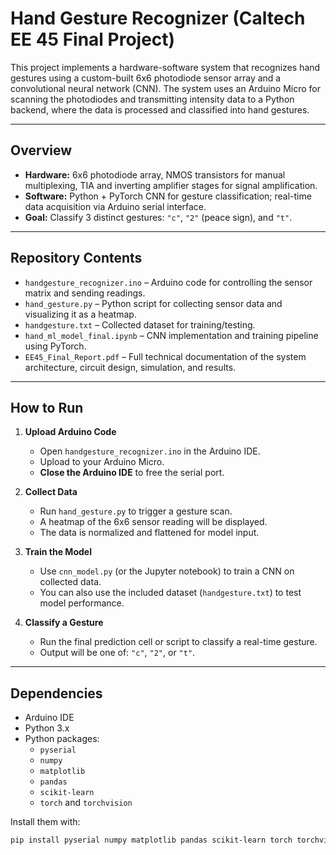 # Hand Gesture Recognizer (Caltech EE 45 Final Project)

This project implements a hardware-software system that recognizes hand gestures using a custom-built 6x6 photodiode sensor array and a convolutional neural network (CNN). The system uses an Arduino Micro for scanning the photodiodes and transmitting intensity data to a Python backend, where the data is processed and classified into hand gestures.

---

## Overview

- **Hardware:** 6x6 photodiode array, NMOS transistors for manual multiplexing, TIA and inverting amplifier stages for signal amplification.
- **Software:** Python + PyTorch CNN for gesture classification; real-time data acquisition via Arduino serial interface.
- **Goal:** Classify 3 distinct gestures: `"c"`, `"2"` (peace sign), and `"t"`.

---

## Repository Contents

- `handgesture_recognizer.ino` – Arduino code for controlling the sensor matrix and sending readings.
- `hand_gesture.py` – Python script for collecting sensor data and visualizing it as a heatmap.
- `handgesture.txt` – Collected dataset for training/testing.
- `hand_ml_model_final.ipynb` – CNN implementation and training pipeline using PyTorch.
- `EE45_Final_Report.pdf` – Full technical documentation of the system architecture, circuit design, simulation, and results.

---

## How to Run

1. **Upload Arduino Code**
   - Open `handgesture_recognizer.ino` in the Arduino IDE.
   - Upload to your Arduino Micro.
   - **Close the Arduino IDE** to free the serial port.

2. **Collect Data**
   - Run `hand_gesture.py` to trigger a gesture scan.
   - A heatmap of the 6x6 sensor reading will be displayed.
   - The data is normalized and flattened for model input.

3. **Train the Model**
   - Use `cnn_model.py` (or the Jupyter notebook) to train a CNN on collected data.
   - You can also use the included dataset (`handgesture.txt`) to test model performance.

4. **Classify a Gesture**
   - Run the final prediction cell or script to classify a real-time gesture.
   - Output will be one of: `"c"`, `"2"`, or `"t"`.

---

## Dependencies

- Arduino IDE
- Python 3.x
- Python packages:
  - `pyserial`
  - `numpy`
  - `matplotlib`
  - `pandas`
  - `scikit-learn`
  - `torch` and `torchvision`

Install them with:
```bash
pip install pyserial numpy matplotlib pandas scikit-learn torch torchvision

